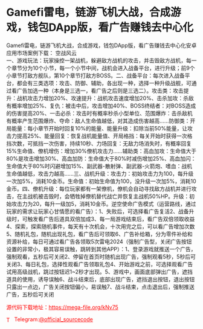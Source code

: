 # Gamefi雷电，链游飞机大战，合成游戏，钱包DApp版，看广告赚钱去中心化

Gamefi雷电，链游飞机大战，合成游戏，钱包DApp版，看广告赚钱去中心化安卓应用市场案例下载： 空战风云<br>一、游戏玩法：玩家操控一架战机，躲避敌方战机的攻击，并击毁敌方战机，每一个章节分为10个小节，每一个小节中间，战机会进入战备平台，进行升级；前9个小章节打敌方舰队，第10个章节打敌方BOSS。二、战备平台：每次进入战备平台，都会有三类选项：攻击、防御、辅助，各出现一种，选择一种升级战舰，可通过看广告加选一种（本身是三选一，看广告之后则是三选二）。攻击类：攻击提升：战机攻击力增加20%、攻速提升：战机攻击速度增加20%、击杀加攻：杀敌有概率增加25%、复仇：被击中后，攻击增加40%、BOSS终结者：对BOSS造成的伤害提高20%、一击必杀：攻击时有概率秒杀小型单位、范围爆炸：击杀敌机有概率产生范围爆炸、夺命：敌人生命值越低，对其造成伤害越高......防御类：开局能量：每小章节开始时回复10%的能量、能量升级：扣除当前50%能量，让攻击力提高25%、能量回复：恢复战机能量值、开局格挡：每关开始时获得一次格挡次数，可抵挡一次伤害，持续10秒、力场回复：无敌力场消失时，有概率回复15%生命值、僚机增伤：增加30%僚机攻击力......辅助类：高血加攻：生命值大于80%是攻击增加30%、高血加防：生命值大于80%时减伤增加25%、高血加闪：生命值大于80%时闪避增加15%、副武器-散射弹、副武器-火箭炮、嗜血：战机生命值越低，攻击力越高......三、战机升级：攻击力：初始攻击力为100，每升级一次加5%，消耗10金币。生命值：初始生命值为100，没升级一次加5%，消耗10金币。四、僚机升级：每位玩家都有一架僚机，僚机会自动寻找敌方战机并进行攻击，在主战机被击毁时，会牺牲掉僚机替代战亡并恢复主战机50%HP。升级：初始攻击力为20，每升一级加5，消耗10金币。逆空使命广告模式（运营路线，通过玩家的需求让玩家心甘情愿的看广告）：1、失败后，可选择看广告复活2、战备升级时，可触发看广告后道具双倍加成3、每一局游戏结束后，看广告双倍领取收益4、探索，探索随机事件，每天有十次机会，十次用完之后，可以看广告增加次数5、随机礼包，随机出现礼包，看广告后可领取6、广告补给箱，分为零件补给和资源补给，每日可通过看广告各领取5次雷电2024（强制广告型，关闭广告按钮设置的非常小，极其容易误触，跳转到其他APP）：1、登录游戏就推送一个广告，强制观看，五秒后可关闭2、停留在首页时随机出现广告，强制观看5秒，5秒后可关闭3、每日礼包，选择性观看广告领取礼包4、开始游戏之前，可选择观看广告试用高级战机，跳过按钮迟1~2秒才出现。5、游戏中，画面底部弹出广告，遮挡道具的使用，诱导误触6、战斗结束后，底部出现广告，遮挡退出按钮，退出按钮只露出一点边，广告关闭按钮偏小，易误触7、战斗结束，点击退出后，强制推送广告，五秒后可关闭<br>


<p style="color: red;">源代码下载地址：<a href="https://mega-file.org/kNv75" style="color: red;">https://mega-file.org/kNv75</a></p><p style="color: red;"><img src="https://cdn-icons-png.flaticon.com/512/2111/2111646.png" alt="Telegram Icon" style="width: 16px; vertical-align: middle; margin-right: 5px;">Telegram:<a href="https://t.me/official_sourcecode" style="color: red;">@official_sourcecode</a></p>